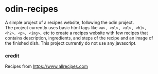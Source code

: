 # odin-recipes
A simple project of a recipes website, following the odin project.  
The project currently uses basic html tags like `<a>, <ol>, <ul>, <h1>, <h2>, <p>, <img>,` etc to create a recipes website with few recipes that contains description, ingredients, and steps of the recipe and an image of the finished dish.
This project currently do not use any javascript.

### credit
Recipes from https://www.allrecipes.com

